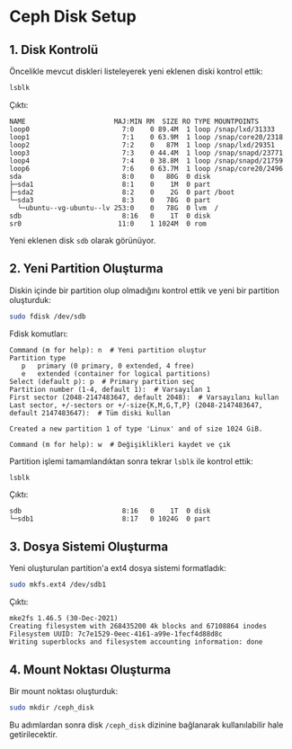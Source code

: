 # Ceph Disk Setup

## 1. Disk Kontrolü

Öncelikle mevcut diskleri listeleyerek yeni eklenen diski kontrol ettik:

```bash
lsblk
```

Çıktı:
```plaintext
NAME                      MAJ:MIN RM  SIZE RO TYPE MOUNTPOINTS
loop0                       7:0    0 89.4M  1 loop /snap/lxd/31333
loop1                       7:1    0 63.9M  1 loop /snap/core20/2318
loop2                       7:2    0   87M  1 loop /snap/lxd/29351
loop3                       7:3    0 44.4M  1 loop /snap/snapd/23771
loop4                       7:4    0 38.8M  1 loop /snap/snapd/21759
loop6                       7:6    0 63.7M  1 loop /snap/core20/2496
sda                         8:0    0   80G  0 disk
├─sda1                      8:1    0    1M  0 part
├─sda2                      8:2    0    2G  0 part /boot
└─sda3                      8:3    0   78G  0 part
  └─ubuntu--vg-ubuntu--lv 253:0    0   78G  0 lvm  /
sdb                         8:16   0    1T  0 disk
sr0                        11:0    1 1024M  0 rom
```

Yeni eklenen disk `sdb` olarak görünüyor.

## 2. Yeni Partition Oluşturma

Diskin içinde bir partition olup olmadığını kontrol ettik ve yeni bir partition oluşturduk:

```bash
sudo fdisk /dev/sdb
```

Fdisk komutları:

```plaintext
Command (m for help): n  # Yeni partition oluştur
Partition type
   p   primary (0 primary, 0 extended, 4 free)
   e   extended (container for logical partitions)
Select (default p): p  # Primary partition seç
Partition number (1-4, default 1):  # Varsayılan 1
First sector (2048-2147483647, default 2048):  # Varsayılanı kullan
Last sector, +/-sectors or +/-size{K,M,G,T,P} (2048-2147483647, default 2147483647):  # Tüm diski kullan

Created a new partition 1 of type 'Linux' and of size 1024 GiB.

Command (m for help): w  # Değişiklikleri kaydet ve çık
```

Partition işlemi tamamlandıktan sonra tekrar `lsblk` ile kontrol ettik:

```bash
lsblk
```

Çıktı:
```plaintext
sdb                         8:16   0    1T  0 disk
└─sdb1                      8:17   0 1024G  0 part
```

## 3. Dosya Sistemi Oluşturma

Yeni oluşturulan partition'a ext4 dosya sistemi formatladık:

```bash
sudo mkfs.ext4 /dev/sdb1
```

Çıktı:
```plaintext
mke2fs 1.46.5 (30-Dec-2021)
Creating filesystem with 268435200 4k blocks and 67108864 inodes
Filesystem UUID: 7c7e1529-0eec-4161-a99e-1fecf4d88d8c
Writing superblocks and filesystem accounting information: done
```

## 4. Mount Noktası Oluşturma

Bir mount noktası oluşturduk:

```bash
sudo mkdir /ceph_disk
```

Bu adımlardan sonra disk `/ceph_disk` dizinine bağlanarak kullanılabilir hale getirilecektir.
